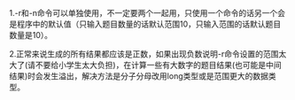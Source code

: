 1.-r和-n命令可以单独使用，不一定要两个一起用，只使用一个命令的话另一个会是程序中的默认值（只输入题目数量的话默认范围10，只输入范围的话默认题目数量是10）。

2.正常来说生成的所有结果都应该是正数，如果出现负数说明-r命令设置的范围太大了(请不要给小学生太大负担)，在计算一些有大数字的题目结果(也可能是中间结果)时会发生溢出，解决方法是分子分母改用long类型或是范围更大的数据类型。